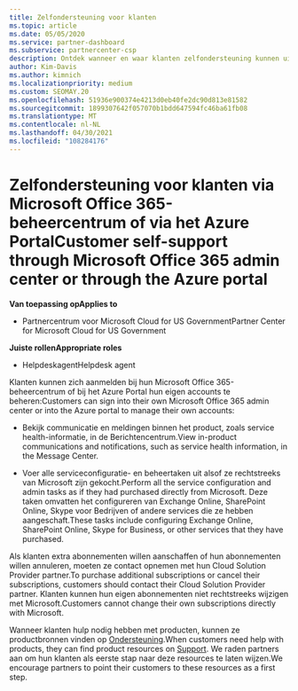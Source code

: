 ```yaml
---
title: Zelfondersteuning voor klanten
ms.topic: article
ms.date: 05/05/2020
ms.service: partner-dashboard
ms.subservice: partnercenter-csp
description: Ontdek wanneer en waar klanten zelfondersteuning kunnen uitvoeren om hun eigen accounts te beheren en wanneer ze contact moeten opnemen met hun Cloud Solution Provider partner.
author: Kim-Davis
ms.author: kimnich
ms.localizationpriority: medium
ms.custom: SEOMAY.20
ms.openlocfilehash: 51936e900374e4213d0eb40fe2dc90d813e81582
ms.sourcegitcommit: 1899307642f057070b1bdd647594fc46ba61fb08
ms.translationtype: MT
ms.contentlocale: nl-NL
ms.lasthandoff: 04/30/2021
ms.locfileid: "108284176"
---
```

# <a name="customer-self-support-through-microsoft-office-365-admin-center-or-through-the-azure-portal"></a><span data-ttu-id="ec97b-103">Zelfondersteuning voor klanten via Microsoft Office 365-beheercentrum of via het Azure Portal</span><span class="sxs-lookup"><span data-stu-id="ec97b-103">Customer self-support through Microsoft Office 365 admin center or through the Azure portal</span></span>

<span data-ttu-id="ec97b-104">**Van toepassing op**</span><span class="sxs-lookup"><span data-stu-id="ec97b-104">**Applies to**</span></span>

- <span data-ttu-id="ec97b-105">Partnercentrum voor Microsoft Cloud for US Government</span><span class="sxs-lookup"><span data-stu-id="ec97b-105">Partner Center for Microsoft Cloud for US Government</span></span>

<span data-ttu-id="ec97b-106">**Juiste rollen**</span><span class="sxs-lookup"><span data-stu-id="ec97b-106">**Appropriate roles**</span></span>

- <span data-ttu-id="ec97b-107">Helpdeskagent</span><span class="sxs-lookup"><span data-stu-id="ec97b-107">Helpdesk agent</span></span>

<span data-ttu-id="ec97b-108">Klanten kunnen zich aanmelden bij hun Microsoft Office 365-beheercentrum of bij het Azure Portal hun eigen accounts te beheren:</span><span class="sxs-lookup"><span data-stu-id="ec97b-108">Customers can sign into their own Microsoft Office 365 admin center or into the Azure portal to manage their own accounts:</span></span>

- <span data-ttu-id="ec97b-109">Bekijk communicatie en meldingen binnen het product, zoals service health-informatie, in de Berichtencentrum.</span><span class="sxs-lookup"><span data-stu-id="ec97b-109">View in-product communications and notifications, such as service health information, in the Message Center.</span></span>

- <span data-ttu-id="ec97b-110">Voer alle serviceconfiguratie- en beheertaken uit alsof ze rechtstreeks van Microsoft zijn gekocht.</span><span class="sxs-lookup"><span data-stu-id="ec97b-110">Perform all the service configuration and admin tasks as if they had purchased directly from Microsoft.</span></span> <span data-ttu-id="ec97b-111">Deze taken omvatten het configureren van Exchange Online, SharePoint Online, Skype voor Bedrijven of andere services die ze hebben aangeschaft.</span><span class="sxs-lookup"><span data-stu-id="ec97b-111">These tasks include configuring Exchange Online, SharePoint Online, Skype for Business, or other services that they have purchased.</span></span>

<span data-ttu-id="ec97b-112">Als klanten extra abonnementen willen aanschaffen of hun abonnementen willen annuleren, moeten ze contact opnemen met hun Cloud Solution Provider partner.</span><span class="sxs-lookup"><span data-stu-id="ec97b-112">To purchase additional subscriptions or cancel their subscriptions, customers should contact their Cloud Solution Provider partner.</span></span> <span data-ttu-id="ec97b-113">Klanten kunnen hun eigen abonnementen niet rechtstreeks wijzigen met Microsoft.</span><span class="sxs-lookup"><span data-stu-id="ec97b-113">Customers cannot change their own subscriptions directly with Microsoft.</span></span>

<span data-ttu-id="ec97b-114">Wanneer klanten hulp nodig hebben met producten, kunnen ze productbronnen vinden op [Ondersteuning](https://partnercenter.microsoft.com/partner/support).</span><span class="sxs-lookup"><span data-stu-id="ec97b-114">When customers need help with products, they can find product resources on [Support](https://partnercenter.microsoft.com/partner/support).</span></span> <span data-ttu-id="ec97b-115">We raden partners aan om hun klanten als eerste stap naar deze resources te laten wijzen.</span><span class="sxs-lookup"><span data-stu-id="ec97b-115">We encourage partners to point their customers to these resources as a first step.</span></span>

 

 



